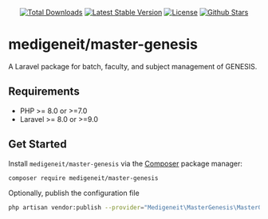 <p align="center">
  <a href="https://packagist.org/packages/medigeneit/master-genesis"><img src="https://img.shields.io/packagist/dt/medigeneit/master-genesis" alt="Total Downloads"></a>
  <a href="https://packagist.org/packages/medigeneit/master-genesis"><img src="https://img.shields.io/packagist/v/medigeneit/master-genesis" alt="Latest Stable Version"></a>
  <a href="https://packagist.org/packages/medigeneit/master-genesis"><img src="https://img.shields.io/packagist/l/medigeneit/master-genesis" alt="License"></a>
  <a href="https://packagist.org/packages/medigeneit/master-genesis"><img src="https://img.shields.io/github/stars/medigeneit/master-genesis" alt="Github Stars"></a>
</p>

# medigeneit/master-genesis

A Laravel package for batch, faculty, and subject management of GENESIS.

## Requirements

- PHP >= 8.0 or >=7.0 
- Laravel >= 8.0 or >=9.0

## Get Started

Install `medigeneit/master-genesis` via the [Composer](https://getcomposer.org/) package manager:

```bash
composer require medigeneit/master-genesis
```

Optionally, publish the configuration file

```bash
php artisan vendor:publish --provider="Medigeneit\MasterGenesis\MasterGenesisServiceProvider"
```
